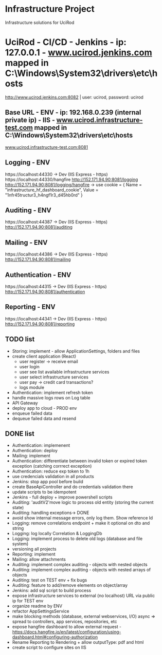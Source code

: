 # Infrastructure Project
Infrastructure solutions for UciRod

# UciRod - CI/CD - Jenkins - ip: 127.0.0.1 - www.ucirod.jenkins.com mapped in C:\Windows\System32\drivers\etc\hosts
http://www.ucirod.jenkins.com:8082 | user: ucirod, password: ucirod

## Base URL - ENV - ip: 192.168.0.239 (internal private ip) - IIS - www.ucirod.infrastructure-test.com mapped in C:\Windows\System32\drivers\etc\hosts
www.ucirod.infrastructure-test.com:8081

## Logging - ENV
https://localhost:44330 -> Dev (IIS Express - https)
https://localhost:44330/hangfire
http://152.171.94.90:8081/logging
http://152.171.94.90:8081/logging/hangfire -> use cookie = { Name = "infrastructure_hf_dashboard_cookie", Value = "1nfr45tructur3_h4ngf1r3_d45hb0rd" }

## Auditing - ENV
https://localhost:44387 -> Dev (IIS Express - https)
http://152.171.94.90:8081/auditing

## Mailing - ENV
https://localhost:44386 -> Dev (IIS Express - https)
http://152.171.94.90:8081/mailing

## Authentication - ENV
https://localhost:44315 -> Dev (IIS Express - https)
http://152.171.94.90:8081/authentication

## Reporting - ENV
https://localhost:44341 -> Dev (IIS Express - https)
http://152.171.94.90:8081/reporting

## TODO list
* Storing: implement - allow ApplicationSettings, folders and files
* create client application (React)
  * user register -> receive email
  * user login
  * user see list available infrastructure services
  * user select infrastructure services
  * user pay -> credit card transactions?
  * logs module
* Authentication: implement refresh token
* handle massive logs rows on Log table
* API Gateway
* deploy app to cloud - PROD env
* enqueue failed data
* dequeue failed data and resend

## DONE list
* Authentication: implemenent
* Authentication: deploy
* Mailing: implement
* Authentication: differentiate between invalid token or expired token exception (catching corrrect exception)
* Authentication: reduce exp token to 1h
* use credencials validation in all products
* Jenkins: stop app pool before build
* create BaseApiController and do credentials validation there
* update scripts to be idempotent
* Jenkins - full deploy + improve powershell scripts
* Auditing: 'auditV2'move logic to process old entity (storing the current state)
* Auditing: handling exceptions-> DONE
* avoid show internal message errors, only log them. Show reference Id
* Logging: remove correlations endpoint + make it optional on dto and string
* Logging: log locally Correlation & LoggingDb
* Logging: implement process to delete old logs (database and file system)
* versioning all projects
* Reporting: implement
* Mailing: allow attachments
* Auditing: implement complex auditing - objects with nested objects
* Auditing: implement complex auditing - objects with nested arrays of objects
* Auditing: test on TEST env + fix bugs
* Auditing: feature to add/remove elements on object/array
* Jenkins: add sql script to build process
* expose infrastructure services to external (no localhost) URL via public ip for TEST env
* organize readme by ENV
* refactor AppSettingsService
* make blocking methods (database, external webservices, I/O) async => spread to controllers, app services, repositories, etc
* expose hangfire dashboard to allow external request - https://docs.hangfire.io/en/latest/configuration/using-dashboard.html#configuring-authorization
* Rename Reporting to Rendering + allow outputType: pdf and html
* create script to configure sites on IIS